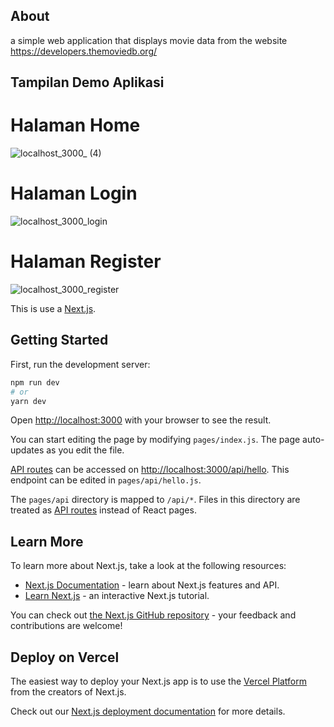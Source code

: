 ## About

a simple web application that displays movie data from the website https://developers.themoviedb.org/

## Tampilan Demo Aplikasi

# Halaman Home

![localhost_3000_ (4)](https://user-images.githubusercontent.com/51235974/229094773-5c396999-3ba1-44e8-9a47-c429bc72a557.png)

# Halaman Login

![localhost_3000_login](https://user-images.githubusercontent.com/51235974/229092880-f36846b3-cfd3-4eb7-b92c-755f132838d1.png)

# Halaman Register

![localhost_3000_register](https://user-images.githubusercontent.com/51235974/229092898-216a49e0-6a54-4d67-9358-786968bf5ad2.png)

This is use a [Next.js](https://nextjs.org/).

## Getting Started

First, run the development server:

```bash
npm run dev
# or
yarn dev
```

Open [http://localhost:3000](http://localhost:3000) with your browser to see the result.

You can start editing the page by modifying `pages/index.js`. The page auto-updates as you edit the file.

[API routes](https://nextjs.org/docs/api-routes/introduction) can be accessed on [http://localhost:3000/api/hello](http://localhost:3000/api/hello). This endpoint can be edited in `pages/api/hello.js`.

The `pages/api` directory is mapped to `/api/*`. Files in this directory are treated as [API routes](https://nextjs.org/docs/api-routes/introduction) instead of React pages.

## Learn More

To learn more about Next.js, take a look at the following resources:

- [Next.js Documentation](https://nextjs.org/docs) - learn about Next.js features and API.
- [Learn Next.js](https://nextjs.org/learn) - an interactive Next.js tutorial.

You can check out [the Next.js GitHub repository](https://github.com/vercel/next.js/) - your feedback and contributions are welcome!

## Deploy on Vercel

The easiest way to deploy your Next.js app is to use the [Vercel Platform](https://vercel.com/new?utm_medium=default-template&filter=next.js&utm_source=create-next-app&utm_campaign=create-next-app-readme) from the creators of Next.js.

Check out our [Next.js deployment documentation](https://nextjs.org/docs/deployment) for more details.
